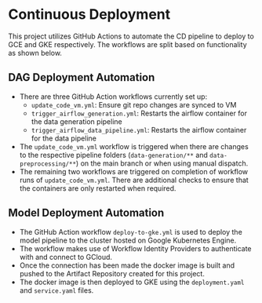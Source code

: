 # Continuous Deployment

This project utilizes GitHub Actions to automate the CD pipeline to deploy to GCE and GKE respectively. The workflows are split based on functionality as shown below. 

## DAG Deployment Automation

- There are three GitHub Action workflows currently set up:
    - `update_code_vm.yml`: Ensure git repo changes are synced to VM
    - `trigger_airflow_generation.yml`: Restarts the airflow container for the data generation pipeline
    - `trigger_airflow_data_pipeline.yml`: Restarts the airflow container for the data pipeline
- The `update_code_vm.yml` workflow is triggered when there are changes to the respective pipeline folders (`data-generation/**` and `data-preprocessing/**`) on the main branch or when using manual dispatch.
- The remaining two workflows are triggered on completion of workflow runs of `update_code_vm.yml`. There are additional checks to ensure that the containers are only restarted when required.

## Model Deployment Automation

- The GitHub Action workflow `deploy-to-gke.yml` is used to deploy the model pipeline to the cluster hosted on Google Kubernetes Engine.
- The workflow makes use of Workflow Identity Providers to authenticate with and connect to GCloud.
- Once the connection has been made the docker image is built and pushed to the Artifact Repository created for this project.
- The docker image is then deployed to GKE using the `deployment.yaml` and `service.yaml` files.